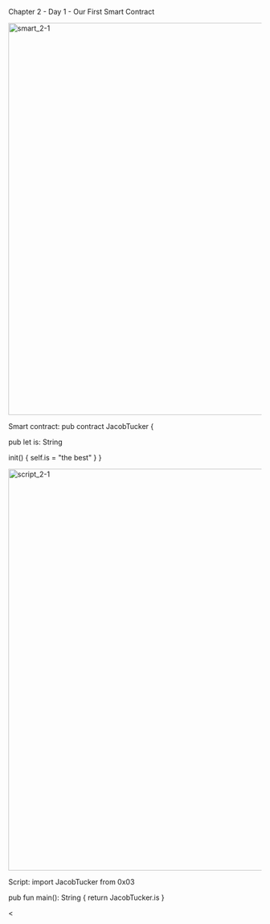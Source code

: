 Chapter 2 - Day 1 - Our First Smart Contract

<img width="778" alt="smart_2-1" src="https://user-images.githubusercontent.com/104936636/167443700-dfe2ae10-d945-4f6a-8f89-ee91abe59260.png">

Smart contract:
pub contract JacobTucker {

pub let is: String

  init() {
  self.is = "the best"
  }
}

<img width="797" alt="script_2-1" src="https://user-images.githubusercontent.com/104936636/167444116-b47cf617-3a8a-40b1-9c65-3ca2f5874c9e.png">

Script:
import JacobTucker from 0x03

pub fun main(): String {
    return JacobTucker.is
}

<
